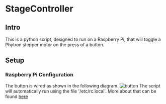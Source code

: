 # StageController
## Intro
This is a python script, designed to run on a Raspberry Pi, that will toggle a Phytron stepper motor on the press of a button.
## Setup
### Raspberry Pi Configuration
The button is wired as shown in the following diagram.
![button](https://github.com/SimonMeersschaut/StageController/assets/88823772/600d3ce7-8668-43d0-8b46-b7642737084f)
The script will automatically run using the file '/etc/rc.local'.
More about that can be found [here](https://www.makeuseof.com/how-to-run-a-raspberry-pi-program-script-at-startup/)
